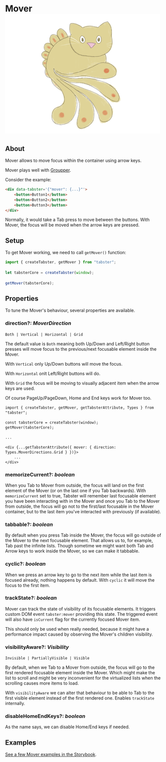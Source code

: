 # Mover <img src="/img/catmover.png" className="image image_header" />

## About

Mover allows to move focus within the container using arrow keys.

Mover plays well with [Groupper](groupper.md).

Consider the example:

```html
<div data-tabster='{"mover": {...}"'>
    <button>Button1</button>
    <button>Button2</button>
    <button>Button3</button>
</div>
```

Normally, it would take a Tab press to move between the buttons. With Mover, the focus will be moved when the arrow keys are pressed.

## Setup

To get Mover working, we need to call `getMover()` function:

```ts
import { createTabster, getMover } from "tabster";

let tabsterCore = createTabster(window);

getMover(tabsterCore);
```

## Properties

To tune the Mover's behaviour, several properties are available.

### direction?: _MoverDirection_

`Both | Vertical | Horizontal | Grid`

The default value is `Both` meaning both Up/Down and Left/Right button
presses will move focus to the previous/next focusable element inside the Mover.

With `Vertical` only Up/Down buttons will move the focus.

With `Horizontal` onlt Left/Right buttons will do.

With `Grid` the focus will be moving to visually adjacent item when the arrow
keys are used.

Of course PageUp/PageDown, Home and End keys work for Mover too.

```tsx
import { createTabster, getMover, getTabsterAttribute, Types } from "tabster";

const tabsterCore = createTabster(window);
getMover(tabsterCore);

...

<div {...getTabsterAttribute({ mover: { direction: Types.MoverDirections.Grid } })}>
    ...
</div>
```

### memorizeCurrent?: _boolean_

When you Tab to Mover from outside, the focus will land on the first element of the Mover
(or on the last one if you Tab backwards). With `memorizeCurrent` set to true, Tabster
will remember last focusable element you have been interacting with in the Mover and once
you Tab to the Mover from outside, the focus will go not to the first/last focusable in
the Mover container, but to the last item you've interacted with previously (if available).

### tabbable?: _boolean_

By default when you press Tab inside the Mover, the focus will go outside of the Mover to
the next focusable element. That allows us to, for example, Tab past the infinite lists.
Though sometime we might want both Tab and Arrow keys to work inside the Mover, so we can
make it tabbable.

### cyclic?: _boolean_

When we press an arrow key to go to the next item while the last item is focused already,
nothing happens by default. With `cyclic` it will move the focus to the first item.

### trackState?: _boolean_

Mover can track the state of visibility of its focusable elements. It triggers custom DOM
event `tabster:mover` providing this state. The triggered event will also have `isCurrent`
flag for the currently focused Mover item.

This should only be used when really needed, because it might have a performance impact
caused by observing the Mover's children visibility.

### visibilityAware?: _Visibility_

`Invisible | PartiallyVisible | Visible`

By default, when we Tab to a Mover from outside, the focus will go to the first rendered
focusable element inside the Mover. Which might make the list to scroll and might be
very inconvenient for the virtualized lists when the scrolling causes more items to load.

With `visibilityAware` we can alter that behaviour to be able to Tab to the first visible
element instead of the first rendered one. Enables `trackState` internally.

### disableHomeEndKeys?: _boolean_

As the name says, we can disable Home/End keys if needed.

## Examples

[See a few Mover examples in the Storybook](https://tabster.io/storybook/?path=/story/mover).
